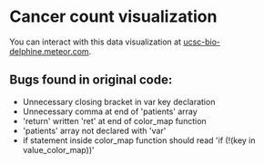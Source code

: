 # Cancer count visualization

You can interact with this data visualization at [ucsc-bio-delphine.meteor.com](http://ucsc-bio-delphine.meteor.com).

## Bugs found in original code:

* Unnecessary closing bracket in var key declaration
* Unnecessary comma at end of 'patients' array
* 'return' written 'ret' at end of color_map function
* 'patients' array not declared with 'var'
* if statement inside color_map function should read 'if (!(key in value_color_map))'